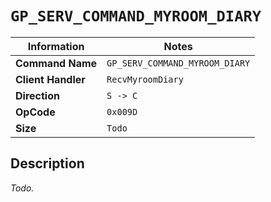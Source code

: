 # `GP_SERV_COMMAND_MYROOM_DIARY`

| Information               | Notes |
|---                        |---    |
| **Command Name**          | `GP_SERV_COMMAND_MYROOM_DIARY` |
| **Client Handler**        | `RecvMyroomDiary` |
| **Direction**             | `S -> C` |
| **OpCode**                | `0x009D` |
| **Size**                  | `Todo` |

## Description

_Todo._
